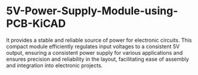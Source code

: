 # 5V-Power-Supply-Module-using-PCB-KiCAD
It provides a stable and reliable source of power for electronic circuits. This compact module efficiently regulates input voltages to a consistent 5V output, ensuring a consistent power supply for various applications and ensures precision and reliability in the layout, facilitating ease of assembly and integration into electronic projects.
